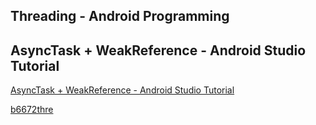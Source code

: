 ## Threading - Android Programming
## AsyncTask + WeakReference - Android Studio Tutorial
[AsyncTask + WeakReference - Android Studio Tutorial](https://www.youtube.com/watch?v=uKx0FuVriqA&list=PLrnPJCHvNZuD52mtV8NvazNYIyIVPVZRa&index=4)  
  
[b6672thre](b6674code.md)  